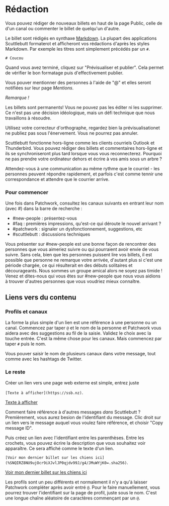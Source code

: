 # Rédaction

Vous pouvez rédiger de nouveaux billets en haut de la page Public, celle de d'un canal ou commenter le billet de quelqu'un d'autre.



Le billet sont rédigés en synthaxe [Markdown](https://commonmark.org/help). La plupart des applications Scuttlebutt formaterot et afficheront vos rédactions d'après les styles Markdown.
Par exemple les titres sont simplement précédés par un `#`.

`# Coucou`

Quand vous avez terminé, cliquez sur "Prévisualiser et publier". Cela permet de vérifier le bon formatage puis d'effectivement publier.



Vous pouver mentionner des personnes à l'aide de "@" et elles seront notifiées sur leur page *Mentions*.


*Remarque !*

Les billets sont permanents! Vous ne pouvez pas les éditer ni les supprimer. Ce n'est pas une décision idéologique, mais un défi technique que nous travaillons à résoudre.

Utilisez votre correcteur d'orthographe, regardez bien la prévisualisationet ne publiez pas sous l'énervement. Vous ne pourrez pas annuler.

Scuttlebutt fonctionne hors-ligne comme les clients courriels Outlook et Thunderbird. Vous pouvez rédiger des billets et commentaires hors-ligne et ils se synchroniseront plus tard lorsque vous vous reconnecterez.
Pourquoi ne pas prendre votre ordinateur dehors et écrire à vos amis sous un arbre ?

Attendez-vous à une communication au même rythme que le courriel - les personnes peuvent répondre rapidement, et parfois c'est comme tennir une correspondance et attendre que le courrier arrive.


### Pour commencer

Une fois dans Patchwork, consultez les canaux suivants en entrant leur nom (avec #) dans la barre de recherche :

* #new-people : présentez-vous
* #faq : premières impressions, qu'est-ce qui déroute le nouvel arrivant ?
* #patchwork : signaler un dysfonctionnement, suggestions, etc
* #scuttlebutt : discussions techniques

Vous présenter sur #new-people est une bonne façon de rencontrer des personnes que vous aimeriez suivre ou qui pourraient avoir envie de vous suivre.
Sans cela, bien que les personnes puissent lire vos billets, il est possible que personne ne remarque votre arrivée, d'autant plus si c'est une période chargée, ce qui résulterait en des débuts solitaires et décourageants.
Nous sommes un groupe amical alors ne soyez pas timide ! Venez et dites-nous qui vous êtes sur #new-people que nous vous aidions à trouver d'autres personnes que vous voudriez mieux connaître.


## Liens vers du contenu

### Profils et canaux

La forme la plus simple d'un lien est une référence à une personne ou un canal. Commencez par taper `@` et le nom de la personne et Patchwork vous aidera avec des suggestions au fil de la saisie.
Validez le choix avec la touche entrée. C'est la même chose pour les canaux. Mais commencez par taper `#` puis le nom.

Vous pouver saisir le nom de plusieurs canaux dans votre message, tout comme avec les hashtags de Twitter.


### Le reste

Créer un lien vers une page web externe est simple, entrez juste

`[Texte à afficher](https://ssb.nz)`.

[Texte à afficher](https://ssb.nz)

Comment faire référence à d'autres messages _dans_ Scuttlebutt ?  
Premièrement, vous aurez besion de l'identifiant du message. Clic droit sur un lien vers le message auquel vous voulez faire référence, et choisir "Copy message ID".



Puis créez un lien avec l'identifiant entre les parenthèses. Entre les crochets, vous pouvez écrire la description que vous souhaitez voir apparaître. Ce sera affiché comme le texte d'un lien.

`[Voir mon dernier billet sur les chiens ici](%SNQIRZ8NU9ujOcr9iXJvlJP0qjdv99J/g4/JMuWYjK0=.sha256)`.

[Voir mon dernier billet sur les chiens ici](%SNQIRZ8NU9ujOcr9iXJvlJP0qjdv99J/g4/JMuWYjK0=.sha256)

Les profils sont un peu différents et normalement il n'y a qu'à laisser Patchwork compléter après avoir entré `@`.
Pour le faire manuellement, vous pourrez trouver l'identifiant sur la page de profil, juste sous le nom.
C'est une longue chaîne aléatoire de caractères commençant par un `@`.

